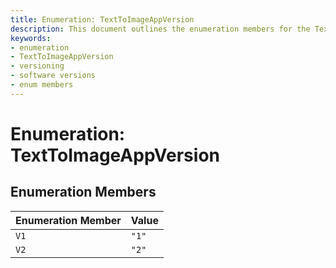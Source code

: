 ```yaml
---
title: Enumeration: TextToImageAppVersion
description: This document outlines the enumeration members for the TextToImageAppVersion, specifying version identifiers and their corresponding values.
keywords:
- enumeration
- TextToImageAppVersion
- versioning
- software versions
- enum members
---
```


# Enumeration: TextToImageAppVersion

## Enumeration Members

| Enumeration Member | Value |
| ------ | ------ |
| `V1` | `"1"` |
| `V2` | `"2"` |
